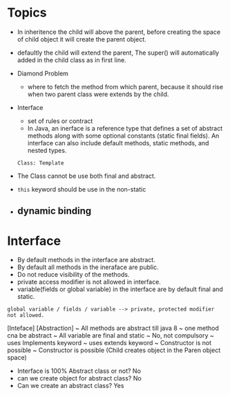 # Topics

* In inheritence the child will above the parent, before creating the space of child object it will create the parent object.
* defaultly the child will extend the parent, The super() will automatically added in the child class as in first line.

* Diamond Problem
    - where to fetch the method from which parent, because it should rise when two parent class were extends by the child.


* Interface
    - set of rules or contract
    - In Java, an inerface is a reference type that defines a set of abstract methods along with some optional constants (static final fields). An interface can also include default methods, static methods, and nested types.

    `Class: Template`

* The Class cannot be use both final and abstract.

* `this` keyword should be use in the non-static

* dynamic binding 
    - 
    
# Interface 
* By default methods in the interface are abstract.
* By default all methods in the ineraface are public.
* Do not reduce visibility of the methods.
* private access modifier is not allowed in interface.
* variable(fields or global variable) in the interface are by default final and static.

`global variable / fields / variable --> private, protected modifier not allowed.`

[Inteface]                                          [Abstraction]
~ All methods are abstract till java 8              ~ one method cna be abstract
~ All variable are final and static                 ~ No, not compulsory
~ uses Implements keyword                           ~ uses extends keyword
~ Constructor is not possible                       ~ Constructor is possible (Child creates object in the Paren object space)


* Interface is 100% Abstract class or not?      No
* can we create object for abstract class?      No
* Can we create an abstract class?              Yes